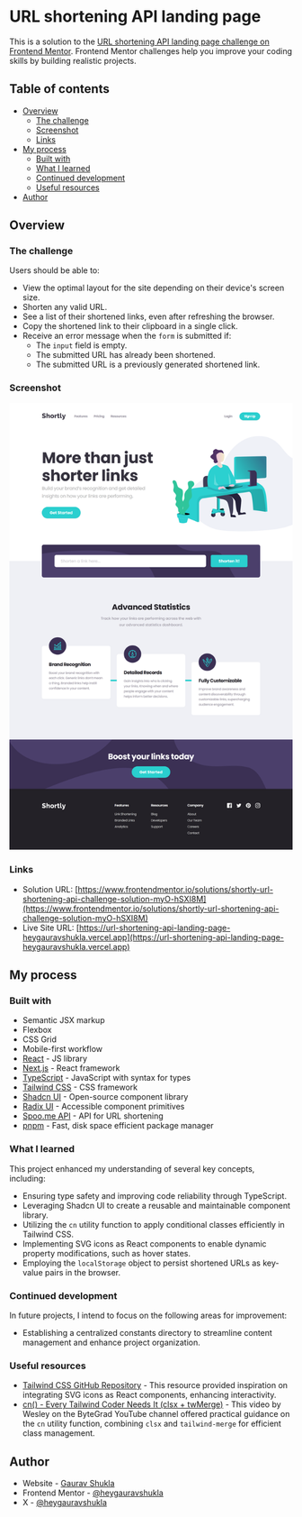 # URL shortening API landing page

This is a solution to the [URL shortening API landing page challenge on Frontend Mentor](https://www.frontendmentor.io/challenges/url-shortening-api-landing-page-2ce3ob-G). Frontend Mentor challenges help you improve your coding skills by building realistic projects.

## Table of contents

- [Overview](#overview)
  - [The challenge](#the-challenge)
  - [Screenshot](#screenshot)
  - [Links](#links)
- [My process](#my-process)
  - [Built with](#built-with)
  - [What I learned](#what-i-learned)
  - [Continued development](#continued-development)
  - [Useful resources](#useful-resources)
- [Author](#author)

## Overview

### The challenge

Users should be able to:

- View the optimal layout for the site depending on their device's screen size.
- Shorten any valid URL.
- See a list of their shortened links, even after refreshing the browser.
- Copy the shortened link to their clipboard in a single click.
- Receive an error message when the `form` is submitted if:
  - The `input` field is empty.
  - The submitted URL has already been shortened.
  - The submitted URL is a previously generated shortened link.

### Screenshot

![](/public/screenshots/desktop.png)

### Links

- Solution URL: [https://www.frontendmentor.io/solutions/shortly-url-shortening-api-challenge-solution-myO-hSXI8M](https://www.frontendmentor.io/solutions/shortly-url-shortening-api-challenge-solution-myO-hSXI8M)
- Live Site URL: [https://url-shortening-api-landing-page-heygauravshukla.vercel.app](https://url-shortening-api-landing-page-heygauravshukla.vercel.app)

## My process

### Built with

- Semantic JSX markup
- Flexbox
- CSS Grid
- Mobile-first workflow
- [React](https://reactjs.org/) - JS library
- [Next.js](https://nextjs.org/) - React framework
- [TypeScript](https://www.typescriptlang.org/) - JavaScript with syntax for types
- [Tailwind CSS](https://tailwindcss.com/) - CSS framework
- [Shadcn UI](https://ui.shadcn.com/) - Open-source component library
- [Radix UI](https://www.radix-ui.com/) - Accessible component primitives
- [Spoo.me API](https://spoo.me/api) - API for URL shortening
- [pnpm](https://pnpm.io/) - Fast, disk space efficient package manager

### What I learned

This project enhanced my understanding of several key concepts, including:

- Ensuring type safety and improving code reliability through TypeScript.
- Leveraging Shadcn UI to create a reusable and maintainable component library.
- Utilizing the `cn` utility function to apply conditional classes efficiently in Tailwind CSS.
- Implementing SVG icons as React components to enable dynamic property modifications, such as hover states.
- Employing the `localStorage` object to persist shortened URLs as key-value pairs in the browser.

### Continued development

In future projects, I intend to focus on the following areas for improvement:

- Establishing a centralized constants directory to streamline content management and enhance project organization.

### Useful resources

- [Tailwind CSS GitHub Repository](https://github.com/tailwindlabs/tailwindcss.com) - This resource provided inspiration on integrating SVG icons as React components, enhancing interactivity.
- [cn() - Every Tailwind Coder Needs It (clsx + twMerge)](https://www.youtube.com/watch?v=re2JFITR7TI) - This video by Wesley on the ByteGrad YouTube channel offered practical guidance on the `cn` utility function, combining `clsx` and `tailwind-merge` for efficient class management.

## Author

- Website - [Gaurav Shukla](https://heygauravshukla.vercel.app)
- Frontend Mentor - [@heygauravshukla](https://www.frontendmentor.io/profile/heygauravshukla)
- X - [@heygauravshukla](https://www.x.com/heygauravshukla)
